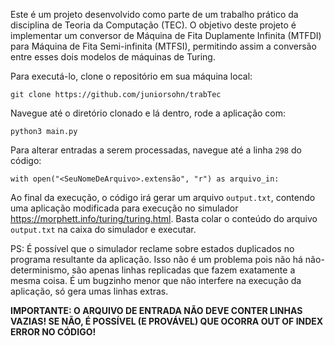 Este é um projeto desenvolvido como parte de um trabalho prático da disciplina de Teoria da Computação (TEC). O objetivo deste projeto é implementar um conversor de Máquina de Fita Duplamente Infinita (MTFDI) para Máquina de Fita Semi-infinita (MTFSI), permitindo assim a conversão entre esses dois modelos de máquinas de Turing.

Para executá-lo, clone o repositório em sua máquina local:
```
git clone https://github.com/juniorsohn/trabTec
```

Navegue até o diretório clonado e lá dentro, rode a aplicação com:
```
python3 main.py
```

Para alterar entradas a serem processadas, navegue até a linha ``298`` do código:
```
with open("<SeuNomeDeArquivo>.extensão", "r") as arquivo_in:
```

Ao final da execução, o código irá gerar um arquivo ``output.txt``, contendo uma aplicação modificada para execução no simulador https://morphett.info/turing/turing.html. Basta colar o conteúdo do arquivo ``output.txt`` na caixa do simulador e executar.

PS: É possível que o simulador reclame sobre estados duplicados no programa resultante da aplicação. Isso não é um problema pois não há não-determinismo, são apenas linhas replicadas que fazem exatamente a mesma coisa. É um bugzinho menor que não interfere na execução da aplicação, só gera umas linhas extras.

**IMPORTANTE: O ARQUIVO DE ENTRADA NÃO DEVE CONTER LINHAS VAZIAS! SE NÃO, É POSSÍVEL (E PROVÁVEL) QUE OCORRA OUT OF INDEX ERROR NO CÓDIGO!**
